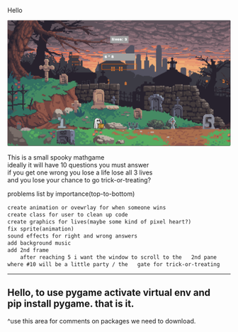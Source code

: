 Hello

![Screenshot](screenshot.PNG)

This is a small spooky mathgame  
ideally it will have 10 questions you must answer  
if you get one wrong you lose a life lose all 3 lives   
    and you lose your chance to go trick-or-treating?  

problems list by importance(top-to-bottom)  

    create animation or ovewrlay for when someone wins  
    create class for user to clean up code  
    create graphics for lives(maybe some kind of pixel heart?)  
    fix sprite(animation)  
    sound effects for right and wrong answers    
    add background music  
    add 2nd frame  
        after reaching 5 i want the window to scroll to the   2nd pane where #10 will be a little party / the   gate for trick-or-treating  

-------------------
Hello, to use pygame activate virtual env and  
pip install pygame. that is it.  
-------------------

^use this area for comments on packages we need to download.  